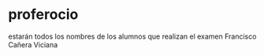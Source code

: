 # proferocio
estarán todos los nombres de los alumnos que realizan el examen
Francisco Cañera Viciana

